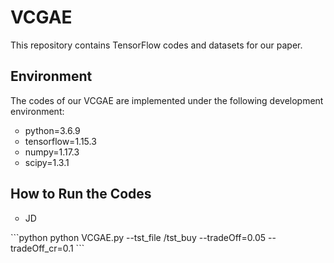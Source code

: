 # VCGAE
This repository contains TensorFlow codes and datasets for our paper.
## Environment
The codes of our VCGAE are implemented under the following development environment:
<ul>
  <li style="list-style-type:circle;">python=3.6.9</li>
  <li style="list-style-type:circle;">tensorflow=1.15.3</li>
  <li style="list-style-type:circle;">numpy=1.17.3</li>
  <li style="list-style-type:circle;">scipy=1.3.1</li>
</ul>


## How to Run the Codes
<ul>
  <li style="list-style-type:circle;">JD</li>
</ul>
```python
python   VCGAE.py    --tst_file /tst_buy     --tradeOff=0.05  --tradeOff_cr=0.1 
```
